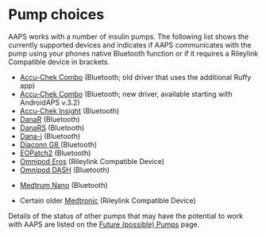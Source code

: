 # Pump choices

AAPS works with a number of insulin pumps.  The following list shows the currently supported devices and indicates if AAPS communicates with the pump using your phones native Bluetooth function or if it requires a Rileylink Compatible device in brackets.

- [Accu-Chek Combo](../Configuration/Accu-Chek-Combo-Pump.md)  (Bluetooth; old driver that uses the additional Ruffy app)
- [Accu-Chek Combo](../Configuration/Accu-Chek-Combo-Pump-v2.md) (Bluetooth; new driver, available starting with AndroidAPS v.3.2)
- [Accu-Chek Insight](../Configuration/Accu-Chek-Insight-Pump.md) (Bluetooth)
- [DanaR](../Configuration/DanaR-Insulin-Pump.md) (Bluetooth)
- [DanaRS](../Configuration/DanaRS-Insulin-Pump.md) (Bluetooth)
- [Dana-i](../Configuration/DanaRS-Insulin-Pump.md) (Bluetooth)
- [Diaconn G8 ](../Configuration/DiaconnG8.md)  (Bluetooth)
- [EOPatch2](../Configuration/EOPatch2.md) (Bluetooth)
- [Omnipod Eros](../Configuration/OmnipodEros.md)  (Rileylink Compatible Device)
- [Omnipod DASH](../Configuration/OmnipodDASH.md)  (Bluetooth)
* [Medtrum Nano](../Configuration/MedtrumNano.md)  (Bluetooth)
- Certain older [Medtronic](../Configuration/MedtronicPump.md) (Rileylink Compatible Device)

Details of the status of other pumps that may have the potential to work with AAPS are listed on the [Future (possible) Pumps](Future-possible-Pump-Drivers.md) page.
